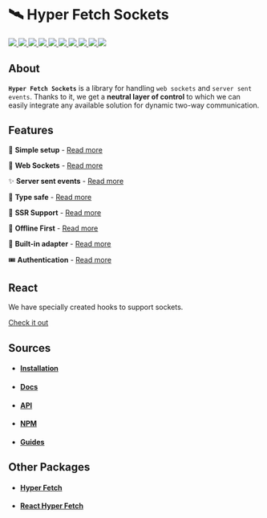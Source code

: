 # 🛰️ Hyper Fetch Sockets

<p>
  <a href="https://bettertyped.com/">
    <img src="https://custom-icon-badges.demolab.com/static/v1?label=&message=BetterTyped&color=333&logo=BT" />
  </a>
  <a href="https://github.com/BetterTyped/hyper-fetch">
    <img src="https://custom-icon-badges.demolab.com/github/stars/BetterTyped/hyper-fetch?logo=star&color=118ab2" />
  </a>
  <a href="https://github.com/BetterTyped/hyper-fetch/blob/main/License.md">
    <img src="https://custom-icon-badges.demolab.com/github/license/BetterTyped/hyper-fetch?logo=law&color=yellow" />
  </a>
  <a href="https://www.npmjs.com/package/@hyper-fetch/sockets">
    <img src="https://custom-icon-badges.demolab.com/npm/v/@hyper-fetch/sockets.svg?logo=npm&color=e76f51" />
  </a>
  <a href="https://api.codeclimate.com/v1/badges/eade9435e75ecea0c004/test_coverage">
    <img src="https://api.codeclimate.com/v1/badges/eade9435e75ecea0c004/test_coverage" />
  </a>
  <a href="https://github.com/BetterTyped/hyper-fetch">
    <img src="https://custom-icon-badges.demolab.com/badge/typescript-%23007ACC.svg?logo=typescript&logoColor=white" />
  </a>
  <a href="https://github.com/BetterTyped/hyper-fetch">
    <img src="https://custom-icon-badges.demolab.com/badge/-REST-informational?logo=rss&color=11b8cc" />
  </a>
  <a href="https://github.com/BetterTyped/hyper-fetch">
    <img src="https://custom-icon-badges.demolab.com/badge/-GraphQL-E10098?logo=graphql&logoColor=white" />
  </a>
  <a href="https://gitter.im/hyper-fetch/community?utm_source=badge&utm_medium=badge&utm_campaign=pr-badge&utm_content=badge">
    <img src="https://custom-icon-badges.demolab.com/badge/chat%20-on%20gitter-brightgreen.svg?logo=gitter&color=blueviolet" />
  </a>
  <a href="https://www.npmjs.com/package/@hyper-fetch/sockets">
    <img src="https://custom-icon-badges.demolab.com/bundlephobia/minzip/@hyper-fetch/sockets?color=64BC4B&logo=package" />
  </a>
</p>

## About

**`Hyper Fetch Sockets`** is a library for handling `web sockets` and `server sent events`. Thanks to it, we get a
**neutral layer of control** to which we can easily integrate any available solution for dynamic two-way communication.

## Features

🔮 **Simple setup** - [Read more](https://hyperfetch.bettertyped.com/docs/guides/Sockets/Setup)

🎯 **Web Sockets** - [Read more](https://hyperfetch.bettertyped.com/docs/documentation/Sockets/Overview#Websockets)

✨ **Server sent events** - [Read more](https://hyperfetch.bettertyped.com/docs/documentationSockets/Overview#Sockets)

🚀 **Type safe** - [Read more](https://hyperfetch.bettertyped.com/docs/guides/Sockets/Typescript)

🎊 **SSR Support** - [Read more](https://hyperfetch.bettertyped.com/docs/documentation/Getting%20Started/Environment)

🔋 **Offline First** - [Read more](https://hyperfetch.bettertyped.com/docs/guides/Sockets/Offline)

📡 **Built-in adapter** - [Read more](https://hyperfetch.bettertyped.com/docs/documentation/Sockets/Adapter)

🎟 **Authentication** - [Read more](https://hyperfetch.bettertyped.com/docs/guides/Sockets/Authentication)

## React

We have specially created hooks to support sockets.

[Check it out](https://hyperfetch.bettertyped.com/React/Websockets)

## Sources

- #### [Installation](https://hyperfetch.bettertyped.com/docs/documentation/Getting%20Started/Installation)
- #### [Docs](https://hyperfetch.bettertyped.com/docs/documentation/Sockets/Overview)
- #### [API](https://hyperfetch.bettertyped.com/api/)
- #### [NPM](https://www.npmjs.com/package/@hyper-fetch/sockets)
- #### [Guides](https://hyperfetch.bettertyped.com/docs/guides/Sockets/Setup)

## Other Packages

- #### [Hyper Fetch](https://github.com/BetterTyped/hyper-fetch/tree/main/packages/core)
- #### [React Hyper Fetch](https://github.com/BetterTyped/hyper-fetch/tree/main/packages/react)
